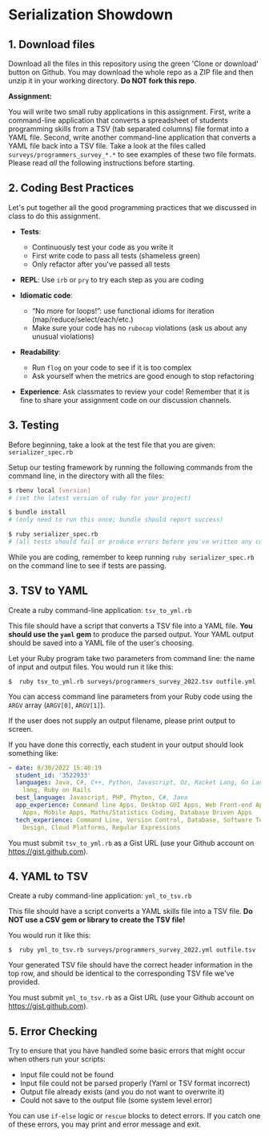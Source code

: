 # Serialization Showdown

## 1. Download files

Download all the files in this repository using the green 'Clone or download' button on Github. You may download the whole repo as a ZIP file and then unzip it in your working directory. **Do NOT fork this repo**.

**Assignment:**

You will write two small ruby applications in this assignment. First, write a command-line application that converts a spreadsheet of students programming skills from a TSV (tab separated columns) file format into a YAML file. Second, write another command-line application that converts a YAML file back into a TSV file. Take a look at the files called `surveys/programmers_survey_*.*` to see examples of these two file formats. Please read *all* the following instructions before starting.

## 2. Coding Best Practices

Let's put together all the good programming practices that we discussed in class to do this assignment.

- **Tests**:
  - Continuously test your code as you write it
  - First write code to pass all tests (shameless green)
  - Only refactor after you've passed all tests
- **REPL**: Use `irb` or `pry` to try each step as you are coding
- **Idiomatic code**:
  - “No more for loops!”: use functional idioms for iteration (map/reduce/select/each/etc.)
  - Make sure your code has no `rubocop` violations (ask us about any unusual violations)
- **Readability**:
  - Run `flog` on your code to see if it is too complex
  - Ask yourself when the metrics are good enough to stop refactoring

- **Experience**: Ask classmates to review your code! Remember that it is fine to share your assignment code on our discussion channels.

## 3. Testing

Before beginning, take a look at the test file that you are given: `serializer_spec.rb`

Setup our testing framework by running the following commands from the command line, in the directory with all the files:

```sh
$ rbenv local [version]
# (set the latest version of ruby for your project)

$ bundle install
# (only need to run this once; bundle should report success)

$ ruby serializer_spec.rb
# (all tests should fail or produce errors before you've written any code)
```

While you are coding, remember to keep running `ruby serializer_spec.rb` on the command line to see if tests are passing.

## 3. TSV to YAML

Create a ruby command-line application: `tsv_to_yml.rb`

This file should have a script that converts a TSV file into a YAML file. **You should use the `yaml` gem** to produce the parsed output. Your YAML output should be saved into a YAML file of the user's choosing.

Let your Ruby program take two parameters from command line: the name of input and output files. You would run it like this:

`$  ruby tsv_to_yml.rb surveys/programmers_survey_2022.tsv outfile.yml`

You can access command line parameters from your Ruby code using the `ARGV` array (`ARGV[0]`, `ARGV[1]`).

If the user does not supply an output filename, please print output to screen.

If you have done this correctly, each student in your output should look something like:

```yaml
- date: 8/30/2022 15:40:19
  student_id: '3522933'
  languages: Java, C#, C++, Python, Javascript, Oz, Racket Lang, Go Lang, Php, Hack
    lang, Ruby on Rails
  best_language: Javascript, PHP, Phyton, C#, Java
  app_experience: Command line Apps, Desktop GUI Apps, Web Front-end Apps, Web Back-end
    Apps, Mobile Apps, Maths/Statistics Coding, Database Driven Apps
  tech_experience: Command Line, Version Control, Database, Software Testing, Web
    Design, Cloud Platforms, Regular Expressions
```

You must submit `tsv_to_yml.rb` as a Gist URL (use your Github account on <https://gist.github.com>).

## 4. YAML to TSV

Create a ruby command-line application: `yml_to_tsv.rb`

This file should have a script converts a YAML skills file into a TSV file. **Do NOT use a CSV gem or library to create the TSV file!**

You would run it like this:

`$  ruby yml_to_tsv.rb surveys/programmers_survey_2022.yml outfile.tsv`

Your generated TSV file should have the correct header information in the top row, and should be identical to the corresponding TSV file we've provided.

You must submit `yml_to_tsv.rb` as a Gist URL (use your Github account on <https://gist.github.com>).

## 5. Error Checking

Try to ensure that you have handled some basic errors that might occur
when others run your scripts:

- Input file could not be found
- Input file could not be parsed properly (Yaml or TSV format incorrect)
- Output file already exists (and you do not want to overwrite it)
- Could not save to the output file (some system level error)

You can use `if-else` logic or `rescue` blocks to detect errors. If you catch one of these errors, you may print and error message and exit.
